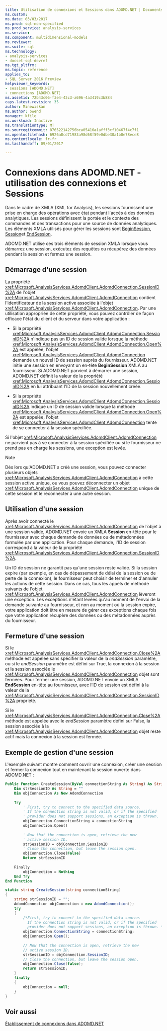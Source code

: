 ```yaml
---
title: Utilisation de connexions et Sessions dans ADOMD.NET | Documents Microsoft
ms.custom: 
ms.date: 03/03/2017
ms.prod: sql-non-specified
ms.prod_service: analysis-services
ms.service: 
ms.component: multidimensional-models
ms.reviewer: 
ms.suite: sql
ms.technology:
- analysis-services
- docset-sql-devref
ms.tgt_pltfrm: 
ms.topic: reference
applies_to:
- SQL Server 2016 Preview
helpviewer_keywords:
- sessions [ADOMD.NET]
- connections [ADOMD.NET]
ms.assetid: 72b43c06-f3e4-42c3-a696-4a3419c3b884
caps.latest.revision: 35
author: Minewiskan
ms.author: owend
manager: kfile
ms.workload: Inactive
ms.translationtype: MT
ms.sourcegitcommit: 876522142756bca05416a1afff3cf10467f4c7f1
ms.openlocfilehash: 6926a8cd71983a98d68f59e0dbe30a1b0e78ece8
ms.contentlocale: fr-fr
ms.lasthandoff: 09/01/2017

---
```

# <a name="connections-in-adomdnet---working-with-connections-and-sessions"></a>Connexions dans ADOMD.NET - utilisation des connexions et Sessions
  Dans le cadre de XMLA (XML for Analysis), les sessions fournissent une prise en charge des opérations avec état pendant l'accès à des données analytiques. Les sessions définissent la portée et le contexte des commandes et des transactions pour une source de données analytiques. Les éléments XMLA utilisés pour gérer les sessions sont [BeginSession](../../analysis-services/xmla/xml-elements-headers/beginsession-element-xmla.md), [Session](../../analysis-services/xmla/xml-elements-headers/session-element-xmla.md)et [EndSession](../../analysis-services/xmla/xml-elements-headers/endsession-element-xmla.md).  
  
 ADOMD.NET utilise ces trois éléments de session XMLA lorsque vous démarrez une session, exécutez des requêtes ou récupérez des données pendant la session et fermez une session.  
  
## <a name="starting-a-session"></a>Démarrage d'une session  
 La propriété <xref:Microsoft.AnalysisServices.AdomdClient.AdomdConnection.SessionID%2A> de l'objet <xref:Microsoft.AnalysisServices.AdomdClient.AdomdConnection> contient l'identificateur de la session active associée à l'objet <xref:Microsoft.AnalysisServices.AdomdClient.AdomdConnection>. Par une utilisation appropriée de cette propriété, vous pouvez contrôler de façon efficace l'état du client et du serveur dans votre application :  
  
-   Si la propriété <xref:Microsoft.AnalysisServices.AdomdClient.AdomdConnection.SessionID%2A> n'indique pas un ID de session valide lorsque la méthode <xref:Microsoft.AnalysisServices.AdomdClient.AdomdConnection.Open%2A> est appelée, l'objet <xref:Microsoft.AnalysisServices.AdomdClient.AdomdConnection> demande un nouvel ID de session auprès du fournisseur. ADOMD.NET initie une session en envoyant un en-tête **BeginSession** XMLA au fournisseur. Si ADOMD.NET parvient à démarrer une session, ADOMD.NET définit la valeur de la propriété <xref:Microsoft.AnalysisServices.AdomdClient.AdomdConnection.SessionID%2A> en lui attribuant l'ID de la session nouvellement créée.  
  
-   Si la propriété <xref:Microsoft.AnalysisServices.AdomdClient.AdomdConnection.SessionID%2A> indique un ID de session valide lorsque la méthode <xref:Microsoft.AnalysisServices.AdomdClient.AdomdConnection.Open%2A> est appelée, l'objet <xref:Microsoft.AnalysisServices.AdomdClient.AdomdConnection> tente de se connecter à la session spécifiée.  
  
 Si l'objet <xref:Microsoft.AnalysisServices.AdomdClient.AdomdConnection> ne parvient pas à se connecter à la session spécifiée ou si le fournisseur ne prend pas en charge les sessions, une exception est levée.  
  
> [!NOTE]  
>  Dès lors qu'ADOMD.NET a créé une session, vous pouvez connecter plusieurs objets <xref:Microsoft.AnalysisServices.AdomdClient.AdomdConnection> à cette session active unique, ou vous pouvez déconnecter un objet <xref:Microsoft.AnalysisServices.AdomdClient.AdomdConnection> unique de cette session et le reconnecter à une autre session.  
  
## <a name="working-in-a-session"></a>Utilisation d'une session  
 Après avoir connecté le <xref:Microsoft.AnalysisServices.AdomdClient.AdomdConnection> de l’objet à une session valide, ADOMD.NET envoie un XMLA **Session** en-tête pour le fournisseur avec chaque demande de données ou de métadonnées formulée par une application. Pour chaque demande, l'ID de session correspond à la valeur de la propriété <xref:Microsoft.AnalysisServices.AdomdClient.AdomdConnection.SessionID%2A>.  
  
 Un ID de session ne garantit pas qu'une session reste valide. Si la session expire (par exemple, en cas de dépassement de délai de la session ou de perte de la connexion), le fournisseur peut choisir de terminer et d'annuler les actions de cette session. Dans ce cas, tous les appels de méthode suivants de l'objet <xref:Microsoft.AnalysisServices.AdomdClient.AdomdConnection> lèveront une exception. Les exceptions n'étant levées qu'au moment de l'envoi de la demande suivante au fournisseur, et non au moment où la session expire, votre application doit être en mesure de gérer ces exceptions chaque fois que votre application récupère des données ou des métadonnées auprès du fournisseur.  
  
## <a name="closing-a-session"></a>Fermeture d'une session  
 Si le <xref:Microsoft.AnalysisServices.AdomdClient.AdomdConnection.Close%2A> méthode est appelée sans spécifier la valeur de la *endSession* paramètre, ou si le *endSession* paramètre est défini sur True, la connexion à la session et la session associée le <xref:Microsoft.AnalysisServices.AdomdClient.AdomdConnection> objet sont fermées. Pour fermer une session, ADOMD.NET envoie un XMLA **EndSession** en-tête au fournisseur, avec l’ID de session est défini à la valeur de la <xref:Microsoft.AnalysisServices.AdomdClient.AdomdConnection.SessionID%2A> propriété.  
  
 Si le <xref:Microsoft.AnalysisServices.AdomdClient.AdomdConnection.Close%2A> méthode est appelée avec le *endSession* paramètre défini sur False, la session associée à la <xref:Microsoft.AnalysisServices.AdomdClient.AdomdConnection> objet reste actif mais la connexion à la session est fermée.  
  
## <a name="example-of-managing-a-session"></a>Exemple de gestion d'une session  
 L'exemple suivant montre comment ouvrir une connexion, créer une session et fermer la connexion tout en maintenant la session ouverte dans ADOMD.NET :  
  
```vb  
Public Function CreateSession(ByVal connectionString As String) As String  
    Dim strSessionID As String = ""  
    Dim objConnection As New AdomdConnection  
  
    Try  
        ' First, try to connect to the specified data source.  
        ' If the connection string is not valid, or if the specified  
        ' provider does not support sessions, an exception is thrown.  
        objConnection.ConnectionString = connectionString  
        objConnection.Open()  
  
        ' Now that the connection is open, retrieve the new  
        ' active session ID.  
        strSessionID = objConnection.SessionID  
        ' Close the connection, but leave the session open.  
        objConnection.Close(False)  
        Return strSessionID  
  
    Finally  
        objConnection = Nothing  
    End Try  
End Function  
```  
  
```csharp  
static string CreateSession(string connectionString)  
{  
    string strSessionID = "";  
    AdomdConnection objConnection = new AdomdConnection();  
    try  
    {  
        /*First, try to connect to the specified data source.  
          If the connection string is not valid, or if the specified  
          provider does not support sessions, an exception is thrown. */  
        objConnection.ConnectionString = connectionString;  
        objConnection.Open();  
  
        // Now that the connection is open, retrieve the new  
        // active session ID.  
        strSessionID = objConnection.SessionID;  
        // Close the connection, but leave the session open.  
        objConnection.Close(false);  
        return strSessionID;  
    }  
    finally  
    {  
        objConnection = null;  
    }  
}  
```  
  
## <a name="see-also"></a>Voir aussi  
 [Établissement de connexions dans ADOMD.NET](../../analysis-services/multidimensional-models-adomd-net-client/connections-in-adomd-net.md)  
  
  

